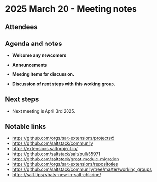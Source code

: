 # 2025 March 20 - Meeting notes

## Attendees

## Agenda and notes

- **Welcome any newcomers**

- **Announcements**

- **Meeting items for discussion.**

- **Discussion of next steps with this working group.**

## Next steps

- Next meeting is April 3rd 2025.

## Notable links

- https://github.com/orgs/salt-extensions/projects/5
- https://github.com/saltstack/community
- https://extensions.saltproject.io/
- https://github.com/saltstack/salt/pull/65971
- https://github.com/saltstack/great-module-migration
- https://github.com/orgs/salt-extensions/repositories
- https://github.com/saltstack/community/tree/master/working_groups
- https://salt.tips/whats-new-in-salt-chlorine/
